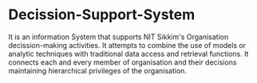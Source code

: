 # Decission-Support-System
It is an information System that supports NIT Sikkim's Organisation decission-making activities.
It attempts to combine the use of models or analytic techniques with traditional data access and retrieval functions.
It connects each and every member of organisation and their decisions maintaining hierarchical privileges of the organisation.
